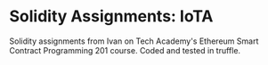 # Solidity Assignments: IoTA
Solidity assignments from Ivan on Tech Academy's Ethereum Smart Contract Programming 201 course.  Coded and tested in truffle.  
